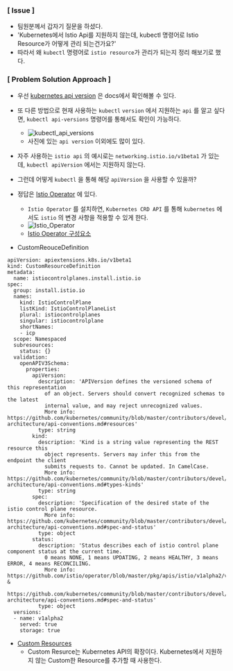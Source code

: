 ### [ Issue ]

- 팀원분께서 갑자기 질문을 하셨다.
- 'Kubernetes에서 Istio Api를 지원하지 않는데, kubectl 명령어로 Istio Resource가 어떻게 관리 되는건가요?'
- 따라서 왜 `kubectl` 명령어로 `istio resource`가 관리가 되는지 정리 해보기로 했다.

### [ Problem Solution Approach ]

- 우선 [kubernetes api version](https://kubernetes.io/docs/reference/generated/kubernetes-api/v1.23/#-strong-api-groups-strong-) 은 docs에서 확인해볼 수 있다. 
- 또 다른 방법으로 현재 사용하는 `kubectl` `version` 에서 지원하는 `api` 를 알고 싶다면, `kubectl api-versions` 명령어를 통해서도 확인이 가능하다.
  - ![kubectl_api_versions](https://user-images.githubusercontent.com/63401132/176878027-d61e2f5b-df0d-4a6f-b962-0bebc9796a35.jpeg)
  - 사진에 있는 `api version` 이외에도 많이 있다.
- 자주 사용하는 `istio api` 의 예시로는 `networking.istio.io/v1beta1` 가 있는데, `kubectl apiVersion` 에서는 지원하지 않는다.
- 그런데 어떻게 `kubectl` 을 통해 해당 `apiVersion` 을 사용할 수 있을까?

- 정답은 [Istio Operator](https://istio.io/latest/docs/setup/install/operator/) 에 있다.
  - `Istio Operator` 를 설치하연, `Kubernetes CRD API` 를 통해 `kubernetes` 에서도 `istio` 의 변경 사항을 적용할 수 있게 한다.
  - ![Istio_Operator](https://user-images.githubusercontent.com/63401132/176880271-16b51ce4-9c12-42e7-9c62-3871b7b74369.jpeg)
  - [Istio Operator 구성요소](https://github.com/istio/istio.io/blob/35d301204168e659d93779a5ddf323e065536b80/archive/v1.4/operator.yaml)

- CustomReouceDefinition
```
apiVersion: apiextensions.k8s.io/v1beta1
kind: CustomResourceDefinition
metadata:
  name: istiocontrolplanes.install.istio.io
spec:
  group: install.istio.io
  names:
    kind: IstioControlPlane
    listKind: IstioControlPlaneList
    plural: istiocontrolplanes
    singular: istiocontrolplane
    shortNames:
    - icp
  scope: Namespaced
  subresources:
    status: {}
  validation:
    openAPIV3Schema:
      properties:
        apiVersion:
          description: 'APIVersion defines the versioned schema of this representation
            of an object. Servers should convert recognized schemas to the latest
            internal value, and may reject unrecognized values.
            More info: https://github.com/kubernetes/community/blob/master/contributors/devel/sig-architecture/api-conventions.md#resources'
          type: string
        kind:
          description: 'Kind is a string value representing the REST resource this
            object represents. Servers may infer this from the endpoint the client
            submits requests to. Cannot be updated. In CamelCase.
            More info: https://github.com/kubernetes/community/blob/master/contributors/devel/sig-architecture/api-conventions.md#types-kinds'
          type: string
        spec:
          description: 'Specification of the desired state of the istio control plane resource.
            More info: https://github.com/kubernetes/community/blob/master/contributors/devel/sig-architecture/api-conventions.md#spec-and-status'
          type: object
        status:
          description: 'Status describes each of istio control plane component status at the current time.
            0 means NONE, 1 means UPDATING, 2 means HEALTHY, 3 means ERROR, 4 means RECONCILING.
            More info: https://github.com/istio/operator/blob/master/pkg/apis/istio/v1alpha2/v1alpha2.pb.html &
            https://github.com/kubernetes/community/blob/master/contributors/devel/sig-architecture/api-conventions.md#spec-and-status'
          type: object
  versions:
  - name: v1alpha2
    served: true
    storage: true
```

- [Custom Resources](https://kubernetes.io/docs/concepts/extend-kubernetes/api-extension/custom-resources/)
  - Custom Resurce는 Kubernetes API의 확장이다. Kubernetes에서 지원하지 않는 Custom한 Resource를 추가할 때 사용한다.